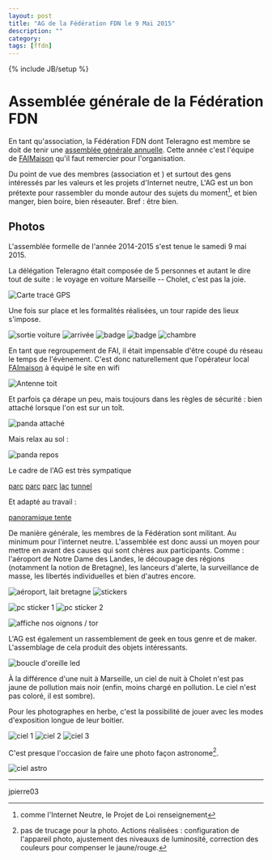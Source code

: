 ```yaml
---
layout: post
title: "AG de la Fédération FDN le 9 Mai 2015"
description: ""
category: 
tags: [ffdn]
---
```


{% include JB/setup %}

# Assemblée générale de la Fédération FDN

En tant qu'association, la Fédération FDN dont Teleragno est membre se doit de tenir une [assemblée générale annuelle](http://www.ffdn.org/fr/article/2015-05-13/ag-2015-le-courage-est-contagieux).
Cette année c'est l'équipe de [FAIMaison](https://www.faimaison.net/) qu'il faut remercier pour l'organisation.

Du point de vue des membres (association et ) et surtout des gens intéressés par les valeurs et les projets d'Internet neutre, L'AG est un bon prétexte pour rassembler du monde autour des sujets du moment[^1], et bien manger, bien boire, bien réseauter.
Bref : être bien.

## Photos

L'assemblée formelle de l'année 2014-2015 s'est tenue le samedi 9 mai 2015.

La délégation Teleragno était composée de 5 personnes et autant le dire tout de suite : le voyage en voiture Marseille -- Cholet, c'est pas la joie.

![Carte tracé GPS](/assets/files/2015/05/agffdn_trace.png)

Une fois sur place et les formalités réalisées, un tour rapide des lieux s'impose.

![sortie voiture](/assets/files/2015/05/agffdn_sortie_voiture.jpg)
![arrivée](/assets/files/2015/05/agffdn_arrivee.jpg)
![badge](/assets/files/2015/05/agffdn_badge1.jpg)
![badge](/assets/files/2015/05/agffdn_badge2.jpg)
![chambre](/assets/files/2015/05/agffdn_chambre.jpg)

En tant que regroupement de FAI, il était impensable d'être coupé du réseau le temps de l'évènement.
C'est donc naturellement que l'opérateur local [FAImaison]() à équipé le site en wifi

![Antenne toit](/assets/files/2015/05/agffdn_antenne_camping.jpg)

Et parfois ça dérape un peu, mais toujours dans les règles de sécurité : bien attaché lorsque l'on est sur un toît.

![panda attaché](/assets/files/2015/05/agffdn_panda_toit.jpg)

Mais relax au sol :

![panda repos](/assets/files/2015/05/agffdn_panda_relax.jpg)

Le cadre de l'AG est très sympatique

[parc]()
[parc]()
[parc]()
[lac]()
[tunnel]()

Et adapté au travail :

[panoramique tente]()


De manière générale, les membres de la Fédération sont militant.
Au minimum pour l'internet neutre.
L'assemblée est donc aussi un moyen pour mettre en avant des causes qui sont chères aux participants.
Comme : l'aéroport de Notre Dame des Landes, le découpage des régions (notamment la notion de Bretagne), les lanceurs d'alerte, la surveillance de masse, les libertés individuelles et bien d'autres encore.

![aéroport, lait bretagne](/assets/files/2015/05/agffdn_act_bretagne.jpg)
![stickers](/assets/files/2015/05/agffdn_act_stickers.jpg)

![pc sticker 1](/assets/files/2015/05/agffdn_act_stickers_pc1.jpg)
![pc sticker 2](/assets/files/2015/05/agffdn_act_stickers_pc2.jpg)

![affiche nos oignons / tor](/assets/files/2015/05/agffdn_act_tor.jpg)

L'AG est également un rassemblement de geek en tous genre et de maker.
L'assemblage de cela produit des objets intéressants.

![boucle d'oreille led](/assets/files/2015/05/agffdn_boucle_oreille.jpg)

À la différence d'une nuit à Marseille, un ciel de nuit à Cholet n'est pas jaune de pollution mais noir (enfin, moins chargé en pollution. Le ciel n'est pas coloré, il est sombre).

Pour les photographes en herbe, c'est la possibilité de jouer avec les modes d'exposition longue de leur boitier.

![ciel 1](/assets/files/2015/05/agffdn_ciel1.jpg)
![ciel 2](/assets/files/2015/05/agffdn_ciel2.jpg)
![ciel 3](/assets/files/2015/05/agffdn_ciel3.jpg)

C'est presque l'occasion de faire une photo façon astronome[^2].

![ciel astro](/assets/files/2015/05/agffdn_ciel_astro.jpg)

[^1]: comme l'Internet Neutre, le Projet de Loi renseignement
[^2]: pas de trucage pour la photo. Actions réalisées : configuration de l'appareil photo, ajustement des niveauxs de luminosité, correction des couleurs pour compenser le jaune/rouge.

------

jpierre03
